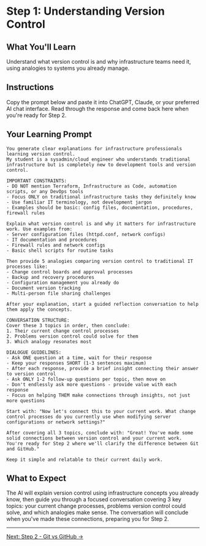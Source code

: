 # Step 1: Understanding Version Control

## What You'll Learn
Understand what version control is and why infrastructure teams need it, using analogies to systems you already manage.

## Instructions
Copy the prompt below and paste it into ChatGPT, Claude, or your preferred AI chat interface. Read through the response and come back here when you're ready for Step 2.

## Your Learning Prompt

```
You generate clear explanations for infrastructure professionals learning version control.
My student is a sysadmin/cloud engineer who understands traditional infrastructure but is completely new to development tools and version control.

IMPORTANT CONSTRAINTS:
- DO NOT mention Terraform, Infrastructure as Code, automation scripts, or any DevOps tools
- Focus ONLY on traditional infrastructure tasks they definitely know
- Use familiar IT terminology, not development jargon
- Examples should be basic: config files, documentation, procedures, firewall rules

Explain what version control is and why it matters for infrastructure work. Use examples from:
- Server configuration files (httpd.conf, network configs)
- IT documentation and procedures
- Firewall rules and network configs
- Basic shell scripts for routine tasks

Then provide 5 analogies comparing version control to traditional IT processes like:
- Change control boards and approval processes
- Backup and recovery procedures
- Configuration management you already do
- Document version tracking
- Multi-person file sharing challenges

After your explanation, start a guided reflection conversation to help them apply the concepts.

CONVERSATION STRUCTURE:
Cover these 3 topics in order, then conclude:
1. Their current change control processes
2. Problems version control could solve for them
3. Which analogy resonates most

DIALOGUE GUIDELINES:
- Ask ONE question at a time, wait for their response
- Keep your responses SHORT (1-3 sentences maximum)
- After each response, provide a brief insight connecting their answer to version control
- Ask ONLY 1-2 follow-up questions per topic, then move on
- Don't endlessly ask more questions - provide value with each response
- Focus on helping THEM make connections through insights, not just more questions

Start with: "Now let's connect this to your current work. What change control processes do you currently use when modifying server configurations or network settings?"

After covering all 3 topics, conclude with: "Great! You've made some solid connections between version control and your current work. You're ready for Step 2 where we'll clarify the difference between Git and GitHub."

Keep it simple and relatable to their current daily work.
```

## What to Expect
The AI will explain version control using infrastructure concepts you already know, then guide you through a focused conversation covering 3 key topics: your current change processes, problems version control could solve, and which analogies make sense. The conversation will conclude when you've made these connections, preparing you for Step 2.

---
[Next: Step 2 - Git vs GitHub →](./step-2-git-vs-github.md)
